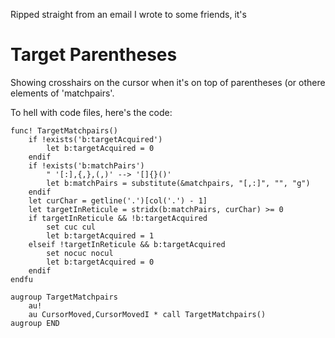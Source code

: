 Ripped straight from an email I wrote to some friends, it's

# Target Parentheses

Showing crosshairs on the cursor when it's on top of parentheses (or othere
elements of 'matchpairs'.

To hell with code files, here's the code:

```vim
func! TargetMatchpairs()
    if !exists('b:targetAcquired')
        let b:targetAcquired = 0
    endif
    if !exists('b:matchPairs')
        " '[:],{,},(,)' --> '[]{}()'
        let b:matchPairs = substitute(&matchpairs, "[,:]", "", "g")
    endif
    let curChar = getline('.')[col('.') - 1]
    let targetInReticule = stridx(b:matchPairs, curChar) >= 0
    if targetInReticule && !b:targetAcquired
        set cuc cul
        let b:targetAcquired = 1
    elseif !targetInReticule && b:targetAcquired
        set nocuc nocul
        let b:targetAcquired = 0
    endif
endfu

augroup TargetMatchpairs
    au!
    au CursorMoved,CursorMovedI * call TargetMatchpairs()
augroup END
```
